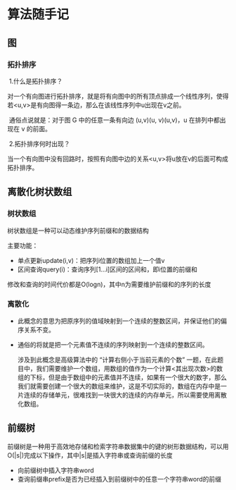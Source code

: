 # 算法随手记



## 图



### 拓扑排序

​	1.什么是拓扑排序？

​	对一个有向图进行拓扑排序，就是将有向图中的所有顶点排成一个线性序列，使得若<u,v>是有向图得一条边，那么在该线性序列中u出现在v之前。

​	通俗点说就是：对于图 G 中的任意一条有向边 (u,v)(u, v)(u,v)，u 在排列中都出现在 v 的前面。



​	2.拓扑排序何时出现？

​	当一个有向图中没有回路时，按照有向图中边的关系<u,v>将u放在v的后面可构成拓扑排序。





## 离散化树状数组

### 树状数组

树状数组是一种可以动态维护序列前缀和的数据结构

主要功能：

- 单点更新update(i,v)：把序列i位置的数组加上一个值v
- 区间查询query(i)：查询序列[1...i]区间的区间和，即i位置的前缀和

修改和查询的时间代价都是O(logn)，其中n为需要维护前缀和的序列的长度



### 离散化

* 此概念的意思为把原序列的值域映射到一个连续的整数区间，并保证他们的偏序关系不变。

* 通俗的将就是把一个元素值不连续的序列映射到一个连续的整数区间。

  涉及到此概念是高级算法中的 “计算右侧小于当前元素的个数” 一题，在此题目中，我们需要维护一个数组，用数组的值作为一个计算<其出现次数>的数组的下标，但是由于数组中的元素值并不连续，如果有一个很大的数字，那么我们就需要创建一个很大的数组来维护，这是不切实际的，数组在内存中是一片连续的存储单元，很难找到一块很大的连续的内存单元，所以需要使用离散化数组。





## 前缀树

前缀树是一种用于高效地存储和检索字符串数据集中的键的树形数据结构，可以用O(|s|)完成以下操作，其中|s|是插入字符串或查询前缀的长度

* 向前缀树中插入字符串word
* 查询前缀串prefix是否为已经插入到前缀树中的任意一个字符串word的前缀